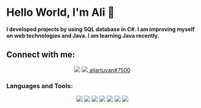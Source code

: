 # Hello World, I'm Ali 👋 


**I developed projects by using SQL database in C#. I am improving myself on web technologies and Java.
 I am learning Java recently.**

## Connect with me:

<p align ="center">
 <a href ="https://www.linkedin.com/in/ali-artuvan-7831681b4/" target ="_blank"> <img src="https://img.icons8.com/doodle/48/000000/linkedin--v2.png"/></a> 
 <a href ="https://discord.com/" target ="_blank"> <img src="https://img.icons8.com/color/48/000000/discord-logo--v2.png"/> aliartuvan#7500</a> </p></a> 
 
 
 

### Languages and Tools:


<p align = "center">
 <a href ="https://www.java.com" target ="_blank"> <img src="https://img.icons8.com/nolan/64/java-coffee-cup-logo.png"/></a> 
  <a href ="https://www.w3schools.com/CPP/default.asp" target ="_blank"> <img src="https://img.icons8.com/color/48/000000/c-plus-plus-logo.png"/></a> 
 <a href ="https://docs.microsoft.com/tr-tr/visualstudio/get-started/csharp/?view=vs-2019" target ="_blank"> <img src="https://img.icons8.com/ios-filled/50/000000/c-sharp-logo.png"/></a> 
 <a href ="https://www.python.org" target ="_blank"> <img src="https://img.icons8.com/color/48/000000/python.png"/></a> 
 <a href ="https://www.microsoft.com/tr-tr/sql-server/sql-server-2019" target ="_blank"> <img src="https://img.icons8.com/color/48/000000/microsoft-sql-server.png"/></a>
<a href ="https://www.w3schools.com/html/" target ="_blank"> <img src="https://img.icons8.com/nolan/64/html-5.png"/></a> 
  <a href ="https://www.w3schools.com/css/" target ="_blank"> <img src="https://img.icons8.com/color/48/000000/css3.png"/></a> </p>
 
